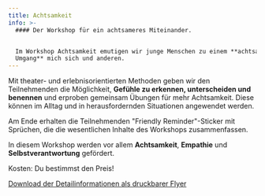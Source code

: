 ```yaml
---
title: Achtsamkeit
info: >-
  #### Der Workshop für ein achtsameres Miteinander.


  Im Workshop Achtsamkeit emutigen wir junge Menschen zu einem **achtsamen
  Umgang** mich sich und anderen.
---
```

Mit theater- und erlebnisorientierten Methoden geben wir den Teilnehmenden die Möglichkeit, **Gefühle zu erkennen, unterscheiden und benennen** und erproben gemeinsam Übungen für mehr Achtsamkeit. Diese können im Alltag und in herausfordernden Situationen angewendet werden. 

Am Ende erhalten die Teilnehmenden "Friendly Reminder"-Sticker mit Sprüchen, die die wesentlichen Inhalte des Workshops zusammenfassen.

In diesem Workshop werden vor allem **Achtsamkeit**, **Empathie** und **Selbstverantwortung** gefördert.

Kosten: Du bestimmst den Preis!

[Download der Detailinformationen als druckbarer Flyer](https://mcusercontent.com/eae61d3506cce48f98ea3ffe3/files/fb3accca-aa86-4e5a-8ed0-ca94096a0b83/PS_Workshop_Flyer.pdf)

